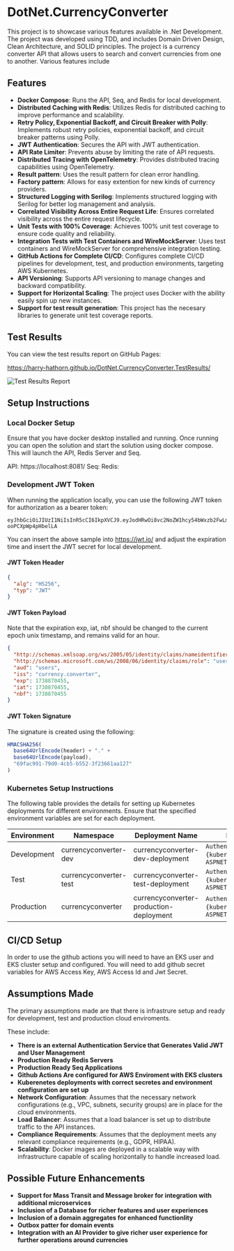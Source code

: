 # DotNet.CurrencyConverter
This project is to showcase various features available in .Net Development. The project was developed using TDD, and includes Domain Driven Design, Clean Architecture, and SOLID principles. 
The project is a currency converter API that allows users to search and convert currencies from one to another. Various features include

## Features

- **Docker Compose**: Runs the API, Seq, and Redis for local development.
- **Distributed Caching with Redis**: Utilizes Redis for distributed caching to improve performance and scalability.
- **Retry Policy, Exponential Backoff, and Circuit Breaker with Polly**: Implements robust retry policies, exponential backoff, and circuit breaker patterns using Polly.
- **JWT Authentication**: Secures the API with JWT authentication.
- **API Rate Limiter**: Prevents abuse by limiting the rate of API requests.
- **Distributed Tracing with OpenTelemetry**: Provides distributed tracing capabilities using OpenTelemetry.
- **Result pattern**: Uses the result pattern for clean error handling.
- **Factory pattern**: Allows for easy extention for new kinds of currency providers.
- **Structured Logging with Serilog**: Implements structured logging with Serilog for better log management and analysis.
- **Correlated Visibility Across Entire Request Life**: Ensures correlated visibility across the entire request lifecycle.
- **Unit Tests with 100% Coverage**: Achieves 100% unit test coverage to ensure code quality and reliability.
- **Integration Tests with Test Containers and WireMockServer**: Uses test containers and WireMockServer for comprehensive integration testing.
- **GitHub Actions for Complete CI/CD**: Configures complete CI/CD pipelines for development, test, and production environments, targeting AWS Kubernetes.
- **API Versioning**: Supports API versioning to manage changes and backward compatibility.
- **Support for Horizontal Scaling**: The project uses Docker with the ability easily spin up new instances.
- **Support for test result generation**: This project has the necesary libraries to generate unit test coverage reports.

## Test Results

You can view the test results report on GitHub Pages:

https://harry-hathorn.github.io/DotNet.CurrencyConverter.TestResults/

![Test Results Report](https://github.com/harry-hathorn/CurrencyConverter/blob/main/Test%20Coverage.png)


## Setup Instructions
### Local Docker Setup

Ensure that you have docker desktop installed and running. Once running you can open the solution and start the solution using docker compose.
This will launch the API, Redis Server and Seq.

API: https://localhost:8081/
Seq: 
Redis: 

### Development JWT Token

When running the application locally, you can use the following JWT token for authorization as a bearer token:
```
eyJhbGciOiJIUzI1NiIsInR5cCI6IkpXVCJ9.eyJodHRwOi8vc2NoZW1hcy54bWxzb2FwLm9yZy93cy8yMDA1LzA1L2lkZW50aXR5L2NsYWltcy9uYW1laWRlbnRpZmllciI6Ijc4MWFhZmZmLWYzOTUtNDFjNy04MDkyLTlkMDEyZjhmOGEwZiIsImh0dHA6Ly9zY2hlbWFzLm1pY3Jvc29mdC5jb20vd3MvMjAwOC8wNi9pZGVudGl0eS9jbGFpbXMvcm9sZSI6InVzZXIiLCJhdWQiOiJ1c2VycyIsImlzcyI6ImN1cnJlbmN5LmNvbnZlcnRlciIsImV4cCI6MTczODg3MDQ1NSwiaWF0IjoxNzM4ODcwNDU1LCJuYmYiOjE3Mzg4NzA0NTV9.VC02bvEeqB6yNTBXyw6JC3utXI-ooPCXpWp4pHbelLA
```

You can insert the above sample into https://jwt.io/ and adjust the expiration time and insert the JWT secret for local development.

#### JWT Token Header
```json
{
  "alg": "HS256",
  "typ": "JWT"
}
```
#### JWT Token Payload


Note that the expiration exp, iat, nbf should be changed to the current epoch unix timestamp, and remains valid for an hour.
```json
{
  "http://schemas.xmlsoap.org/ws/2005/05/identity/claims/nameidentifier": "781aafff-f395-41c7-8092-9d012f8f8a0f",
  "http://schemas.microsoft.com/ws/2008/06/identity/claims/role": "user",
  "aud": "users",
  "iss": "currency.converter",
  "exp": 1738870455,
  "iat": 1738870455,
  "nbf": 1738870455
}
```
#### JWT Token Signature

The signature is created using the following:
```typescript
HMACSHA256(
  base64UrlEncode(header) + "." +
  base64UrlEncode(payload),
  "69fac991-79d0-4cb5-b552-3f23661aa127"
)
```

### Kubernetes Setup Instructions

The following table provides the details for setting up Kubernetes deployments for different environments. Ensure that the specified environment variables are set for each deployment.

| Environment | Namespace                | Deployment Name                          | Environment Variables                        |
|-------------|---------------------------|------------------------------------------|----------------------------------------------|
| Development | currencyconverter-dev     | currencyconverter-dev-deployment         | `Authentication__JwtSecret={kubernetes-secret}`, `ASPNETCORE_ENVIRONMENT=DEV` |
| Test        | currencyconverter-test    | currencyconverter-test-deployment        | `Authentication__JwtSecret={kubernetes-secret}`, `ASPNETCORE_ENVIRONMENT=Test` |
| Production  | currencyconverter         | currencyconverter-production-deployment  | `Authentication__JwtSecret={kubernetes-secret}`, `ASPNETCORE_ENVIRONMENT=Production` |

## CI/CD Setup

In order to use the github actions you will need to have an EKS user and EKS cluster setup and configured. You will need to add github secret variables for AWS Access Key, AWS Access Id and Jwt Secret.

## Assumptions Made

The primary assumptions made are that there is infrastrure setup and ready for development, test and production cloud enviroments.

These include:
- **There is an external Authentication Service that Generates Valid JWT and User Management**
- **Production Ready Redis Servers**
- **Production Ready Seq Applications**
- **Github Actions Are configured for AWS Enviroment with EKS clusters**
- **Kuberenetes deployments with correct secretes and environment configuration are set up**
- **Network Configuration**: Assumes that the necessary network configurations (e.g., VPC, subnets, security groups) are in place for the cloud environments.
- **Load Balancer**: Assumes that a load balancer is set up to distribute traffic to the API instances.
- **Compliance Requirements**: Assumes that the deployment meets any relevant compliance requirements (e.g., GDPR, HIPAA).
- **Scalability**: Docker images are deployed in a scalable way with infrastructure capable of scaling horizontally to handle increased load.

## Possible Future Enhancements

- **Support for Mass Transit and Message broker for integration with additional microservices**
- **Inclusion of a Database for richer features and user experiences**
- **Inclusion of a domain aggregates for enhanced functionlity**
- **Outbox patter for domain events**
- **Integration with an AI Provider to give richer user experience for further operations around currencies**